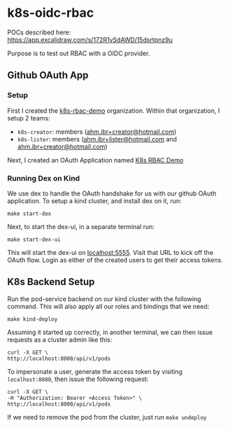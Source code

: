 # k8s-oidc-rbac
POCs described here: https://app.excalidraw.com/s/172R1vSdAWD/15dsrtpnz9u

Purpose is to test out RBAC with a OIDC provider.

## Github OAuth App
### Setup 
First I created the [k8s-rbac-demo](https://github.com/k8s-rbac-demo) organization. Within that organization, I setup 2 teams: 
- `k8s-creator`: members (ahm.ibr+creator@hotmail.com)
- `k8s-lister`: members (ahm.ibr+lister@hotmail.com and ahm.ibr+creator@hotmail.com)

Next, I created an OAuth Application named [K8s RBAC Demo](https://github.com/settings/applications/2816314)

### Running Dex on Kind
We use dex to handle the OAuth handshake for us with our github OAuth application.
To setup a kind cluster, and install dex on it, run:
```
make start-dex
```

Next, to start the dex-ui, in a separate terminal run:
```
make start-dex-ui
```

This will start the dex-ui on [localhost:5555](http://localhost:5555).
Visit that URL to kick off the OAuth flow. Login as either of the created users to get their access tokens.

## K8s Backend Setup
Run the pod-service backend on our kind cluster with the following command. This will also apply all our roles and bindings that we need:
```
make kind-deploy
```

Assuming it started up correctly, in another terminal, we can then issue requests as a cluster admin like this:
```
curl -X GET \
http://localhost:8000/api/v1/pods
```

To impersonate a user, generate the access token by visiting `localhost:8080`, then issue the following request:
```
curl -X GET \
-H "Authorization: Bearer <Access Token>" \
http://localhost:8000/api/v1/pods
```

If we need to remove the pod from the cluster, just run `make undeploy`
